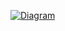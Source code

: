 

[![Diagram](http://jgraph.github.io/drawio-github/diagram.png "This is a Diagram")](https://app.diagrams.net/?libs=general;flowchart&mode=github#Hlittlefugue%2FHanbot%2Fmain%2FUntitled%20Diagram.drawio)
